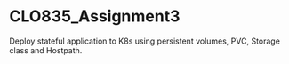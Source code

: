 # CLO835_Assignment3

Deploy stateful application to K8s using persistent volumes, PVC, Storage class and Hostpath.
